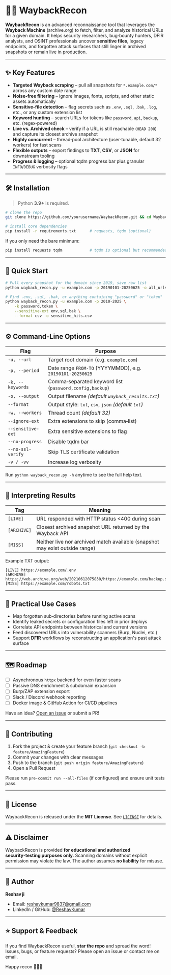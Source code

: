 
# 🕵️‍♂️ WaybackRecon

**WaybackRecon** is an advanced reconnaissance tool that leverages the **Wayback Machine** (archive.org) to fetch, filter, and analyze historical URLs for a given domain. It helps security researchers, bug‑bounty hunters, DFIR analysts, and OSINT professionals uncover **sensitive files**, legacy endpoints, and forgotten attack surfaces that still linger in archived snapshots or remain live in production.

---

## ✨ Key Features
- **Targeted Wayback scraping** – pull all snapshots for `*.example.com/*` across any custom date range  
- **Noise‑free filtering** – ignore images, fonts, scripts, and other static assets automatically  
- **Sensitive‑file detection** – flag secrets such as `.env`, `.sql`, `.bak`, `.log`, etc., or any custom extension list  
- **Keyword hunting** – search URLs for tokens like `password`, `api`, `backup`, etc. (regex‑powered)  
- **Live vs. Archived check** – verify if a URL is still reachable (`HEAD 200`) and capture its closest archive snapshot  
- **Highly concurrent** – thread‑pool architecture (user‑tunable, default 32 workers) for fast scans  
- **Flexible outputs** – export findings to **TXT**, **CSV**, or **JSON** for downstream tooling  
- **Progress & logging** – optional tqdm progress bar plus granular `INFO`/`DEBUG` verbosity flags  

---

## 🛠 Installation
> Python **3.9+** is required.

```bash
# clone the repo
git clone https://github.com/yourusername/WaybackRecon.git && cd WaybackRecon

# install core dependencies
pip install -r requirements.txt      # requests, tqdm (optional)
```

If you only need the bare minimum:

```bash
pip install requests tqdm            # tqdm is optional but recommended
```

---

## 🚀 Quick Start

```bash
# Pull every snapshot for the domain since 2019, save raw list
python wayback_recon.py -u example.com -p 20190101-20250625 -o all_urls.txt

# Find .env, .sql, .bak, or anything containing "password" or "token"
python wayback_recon.py -u example.com -p 2010-2025 \
    -k password,token \
    --sensitive-ext env,sql,bak \
    --format csv -o sensitive_hits.csv
```

---

## ⚙️ Command‑Line Options

| Flag | Purpose |
|------|---------|
| `-u, --url` | Target root domain (e.g. `example.com`) |
| `-p, --period` | Date range `FROM-TO` (YYYYMMDD), e.g. `20190101-20250625` |
| `-k, --keywords` | Comma‑separated keyword list (`password,config,backup`) |
| `-o, --output` | Output filename _(default `wayback_results.txt`)_ |
| `--format` | Output style: `txt`, `csv`, `json` _(default `txt`)_ |
| `-w, --workers` | Thread count _(default 32)_ |
| `--ignore-ext` | Extra extensions to skip (comma‑list) |
| `--sensitive-ext` | Extra sensitive extensions to flag |
| `--no-progress` | Disable tqdm bar |
| `--no-ssl-verify` | Skip TLS certificate validation |
| `-v / -vv` | Increase log verbosity |

Run `python wayback_recon.py -h` anytime to see the full help text.

---

## 🔎 Interpreting Results

| Tag | Meaning |
|-----|---------|
| `[LIVE]` | URL responded with HTTP status <400 during scan |
| `[ARCHIVE]` | Closest archived snapshot URL returned by the Wayback API |
| `[MISS]` | Neither live nor archived match available (snapshot may exist outside range) |

Example TXT output:

```
[LIVE] https://example.com/.env
[ARCHIVE] https://web.archive.org/web/20210612075830/https://example.com/backup.sql
[MISS] https://example.com/robots.txt
```

---

## 🎯 Practical Use Cases
- Map forgotten sub‑directories before running active scans  
- Identify leaked secrets or configuration files left in prior deploys  
- Correlate API endpoints between historical and current versions  
- Feed discovered URLs into vulnerability scanners (Burp, Nuclei, etc.)  
- Support **DFIR** workflows by reconstructing an application's past attack surface  

---

## 🗺 Roadmap
- [ ] Asynchronous `httpx` backend for even faster scans  
- [ ] Passive DNS enrichment & subdomain expansion  
- [ ] Burp/ZAP extension export  
- [ ] Slack / Discord webhook reporting  
- [ ] Docker image & GitHub Action for CI/CD pipelines  

Have an idea? [Open an issue](https://github.com/Reshavji/WaybackRecon/issues) or submit a PR!

---

## 🤝 Contributing
1. Fork the project & create your feature branch (`git checkout -b feature/AmazingFeature`)  
2. Commit your changes with clear messages  
3. Push to the branch (`git push origin feature/AmazingFeature`)  
4. Open a Pull Request  

Please run `pre-commit run --all-files` (if configured) and ensure unit tests pass.

---

## 📜 License
WaybackRecon is released under the **MIT License**. See [`LICENSE`](LICENSE) for details.

---

## ⚠️ Disclaimer
WaybackRecon is provided **for educational and authorized security‑testing purposes only**. Scanning domains without explicit permission may violate the law. The author assumes **no liability** for misuse.

---

## 👤 Author
**Reshav ji**  
- Email: <reshavkumar9837@gmail.com>  
- LinkedIn / GitHub: [@ReshavKumar](https://github.com/Reshavji)

---

## ⭐ Support & Feedback
If you find WaybackRecon useful, **star the repo** and spread the word!  
Issues, bugs, or feature requests? Please open an issue or contact me on email.

Happy recon 🕵️‍♂️🚀
